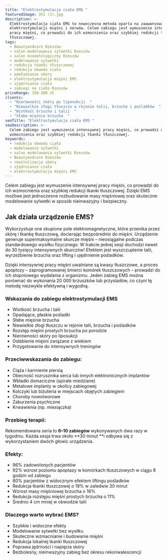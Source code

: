 ```yaml
---
title: "Elektrostymulacja ciała EMS "
featuredImage: 351 (1).jpg
description: >-
  Elektrostymulacja ciała EMS to nowoczesna metoda oparta na zaawansowanej
  elektrostymulacji mięśni i nerwów. Celem zabiegu jest wymuszenie intensywnej
  pracy mięśni, co prowadzi do ich wzmocnienia oraz szybkiej redukcji tkanki
  tłuszczowej.
tags:
  - Beautyandcare Rzeszów
  - salon modelowania sylwetki Rzeszów
  - salon kosmetologiczny Rzeszów
  - modelowanie sylwetki
  - redukcja tkanki tłuszczowej
  - redukcja obwodu ciała
  - odmładzanie skóry
  - elektrostymulacja mięśni EMS
  - ujędrnianie ciała
  - zabiegi na ciało Rzeszów
priceRange: 150-300 zł
clients:
  - "Nierówności skóry po liposukcji  "
  - "Niewielkie złogi tłuszczu w rejonie talii, brzucha i pośladków  "
  - "Wiotkość brzucha i talii  "
  - "Słabe mięśnie brzucha  "
seoTitle: "Elektrostymulacja ciała EMS "
seoDescription: >-
  Celem zabiegu jest wymuszenie intensywnej pracy mięśni, co prowadzi do ich
  wzmocnienia oraz szybkiej redukcji tkanki tłuszczowej.
keywords:
  - redukcja obwodu ciała
  - modelowanie sylwetki
  - salon modelowania sylwetki Rzeszów
  - Beautyandcare Rzeszów
  - rewitalizacja skóry
  - ujędrnianie ciała
  - elektrostymulacja mięśni EMS
---
```


Celem zabiegu jest wymuszenie intensywnej pracy mięśni, co prowadzi do ich wzmocnienia oraz szybkiej redukcji tkanki tłuszczowej. Dzięki EMS możliwe jest jednoczesne rozbudowanie masy mięśniowej oraz skuteczne modelowanie sylwetki w sposób nieinwazyjny i bezpieczny.

## **Jak działa urządzenie EMS?**

Wykorzystuje one skupione pole elektromagnetyczne, które przenika przez skórę i tkankę tłuszczową, docierając bezpośrednio do mięśni. Urządzenie generuje supermaksymalne skurcze mięśni – nieosiągalne podczas standardowego wysiłku fizycznego. W trakcie jednej sesji dochodzi nawet do 30 tysięcy intensywnych skurczów! Efektem jest wyszczuplenie talii, wyrzeźbienie brzucha oraz lifting i ujędrnienie pośladków.

Dzięki intensywnej pracy mięśni uwalniane są kwasy tłuszczowe, a proces apoptozy – zaprogramowanej śmierci komórek tłuszczowych – prowadzi do ich stopniowego wydalania z organizmu. Jeden zabieg EMS można porównać do wykonania 20 000 brzuszków lub przysiadów, co czyni tę metodę niezwykle efektywną i wygodną.

### **Wskazania do zabiegu elektrostymulacji EMS**

- Wiotkość brzucha i talii
- Opadające, płaskie pośladki
- Słabe mięśnie brzucha
- Niewielkie złogi tłuszczu w rejonie talii, brzucha i pośladków
- Rozstęp mięśni prostych brzucha po porodzie
- Nierówności skóry po liposukcji
- Osłabienie mięśni związane z wiekiem
- Przygotowanie do intensywnych treningów

### **Przeciwwskazania do zabiegu:**

- Ciąża i karmienie piersią
- Obecność rozrusznika serca lub innych elektronicznych implantów
- Wkładki domaciczne (spirale miedziane)
- Metalowe implanty w okolicy zabiegowej
- Kolczyki lub biżuteria w miejscach objętych zabiegiem
- Choroby nowotworowe
- Zaburzenia psychiczne
- Krwawienia (np. miesiączka)

### **Przebieg terapii:**

Rekomendowana seria to **6–10 zabiegów** wykonywanych dwa razy w tygodniu. Każda sesja trwa około \*\*30 minut \*\*i odbywa się z wykorzystaniem dwóch głowic urządzenia.

### **Efekty:**

- 96% zadowolonych pacjentów
- 92% wzrost poziomu apoptazy w komórkach tłuszczowych w ciągu 8 godzin od zabiegu
- 80% pacjentów z widocznym efektem liftingu pośladków
- Redukcja tkanki tłuszczowej o 19% w zaledwie 30 minut
- Wzrost masy mięśniowej brzucha o 16%
- Redukcja rozstępu mięśni prostych brzucha o 11%
- Średnio 4 cm mniej w obwodzie talii

### **Dlaczego warto wybrać EMS?**

- Szybkie i widoczne efekty
- Modelowanie sylwetki bez wysiłku
- Skuteczne wzmacnianie i budowanie mięśni
- Redukcja lokalnej tkanki tłuszczowej
- Poprawa jędrności i napięcia skóry
- Bezbolesny, nieinwazyjny zabieg bez okresu rekonwalescencji
